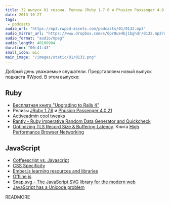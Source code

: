 ```yaml
---
title: 32 выпуск 01 сезона. Релизы JRuby 1.7.6 и Phusion Passenger 4.0.21, Rantly, Coffeescript vs. Javascript, Offline.js и прочее
date: 2013-10-27
tags:
 - podcasts
audio_url: "https://mp3.rwpod-assets.com/podcasts/01/0132.mp3"
audio_mirror_url: "https://www.dropbox.com/s/6pr8ue4bj1bghdr/0132.mp3?dl=1"
audio_format: "audio/mpeg"
audio_length: 40100904
duration: "00:41:43"
small_icon: mic
main_image: "/images/static/01/0132.png"
---
```


Добрый день уважаемые слушатели. Представляем новый выпуск подкаста RWpod. В этом выпуске:

## Ruby

 - [Бесплатная книга "Upgrading to Rails 4"](http://www.upgradingtorails4.com/)
 - Релизы [JRuby 1.7.6](http://www.jruby.org/2013/10/22/jruby-1-7-6) и [Phusion Passenger 4.0.21](http://blog.phusion.nl/2013/10/23/phusion-passenger-4-0-21-released-supports-os-x-mavericks-jruby-1-7-6/)
 - [Activeadmin cool tweaks](http://amolnpujari.wordpress.com/2013/10/23/activeadmin-cool-tweaks/)
 - [Rantly - Ruby Imperative Random Data Generator and Quickcheck](https://github.com/hayeah/rantly)
 - [Optimizing TLS Record Size & Buffering Latency](http://www.igvita.com/2013/10/24/optimizing-tls-record-size-and-buffering-latency/). Книга [High Performance Browser Networking](http://chimera.labs.oreilly.com/books/1230000000545)

## JavaScript

 - [Coffeescript vs. Javascript](http://lostechies.com/bradcarleton/2013/10/23/coffeescript-vs-javascript-dog-eat-dog/)
 - [CSS Specificity](http://cssspecificity.com/)
 - [Ember.js learning resources and libraries](http://kalv.co.uk/2013/10/25/ember-dot-js-learning-resources.html)
 - [Offline.js](http://github.hubspot.com/offline/docs/welcome/)
 - [Snap.svg - The JavaScript SVG library for the modern web](http://snapsvg.io/)
 - [JavaScript has a Unicode problem](http://mathiasbynens.be/notes/javascript-unicode)

READMORE

